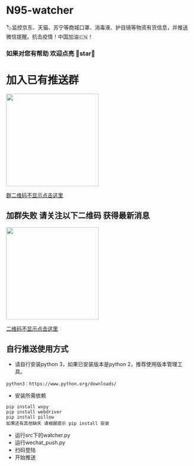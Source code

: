 # N95-watcher
 🏷️监控京东、天猫、苏宁等商城口罩、消毒液、护目镜等物资有货信息，并推送微信提醒。抗击疫情！中国加油🇨🇳！


### 如果对您有帮助 欢迎点亮 🌟star🌟
# 加入已有推送群
<img src="http://chuantu.xyz/t6/715/1581144544x1033347913.jpg" width="250" align=center>

[群二维码不显示点击这里](http://chuantu.xyz/t6/715/1581144544x1033347913.jpg)

## 加群失败 请关注以下二维码 获得最新消息
<img src="http://chuantu.xyz/t6/715/1581144518x2728303411.jpg" width="250" align=center>

[二维码不显示点击这里](http://chuantu.xyz/t6/715/1581144518x2728303411.jpg)


## 自行推送使用方式
- 请自行安装python 3，如果已安装版本是python 2，推荐使用版本管理工具。
```buildoutcfg
python3：https://www.python.org/downloads/
```
- 安装所需依赖
```buildoutcfg
pip install wxpy
pip install webdriver
pip install pillow
如果还有其他缺失 请根据提示 pip install 安装
```
- 运行src下的watcher.py
- 运行wechat_push.py
- 扫码登陆
- 开始推送
